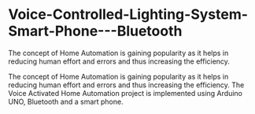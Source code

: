 # Voice-Controlled-Lighting-System-Smart-Phone---Bluetooth
The concept of Home Automation is gaining popularity as it helps in reducing human effort and errors and thus increasing the efficiency. 


The concept of Home Automation is gaining popularity as it helps in
reducing human effort and errors and thus increasing the efficiency. The
Voice Activated Home Automation project is implemented using Arduino
UNO, Bluetooth and a smart phone.

